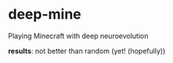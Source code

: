 # deep-mine
Playing Minecraft with deep neuroevolution

**results**: not better than random (yet! (hopefully))
